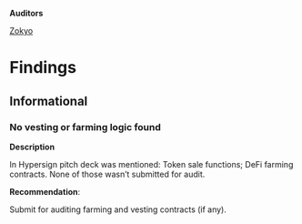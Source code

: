 **Auditors**

[Zokyo](https://x.com/zokyo_io)

# Findings

## Informational


### No vesting or farming logic found

**Description**

In Hypersign pitch deck was mentioned:
Token sale functions;
DeFi farming contracts.
None of those wasn’t submitted for audit.

**Recommendation**:

Submit for auditing farming and vesting contracts (if any).
